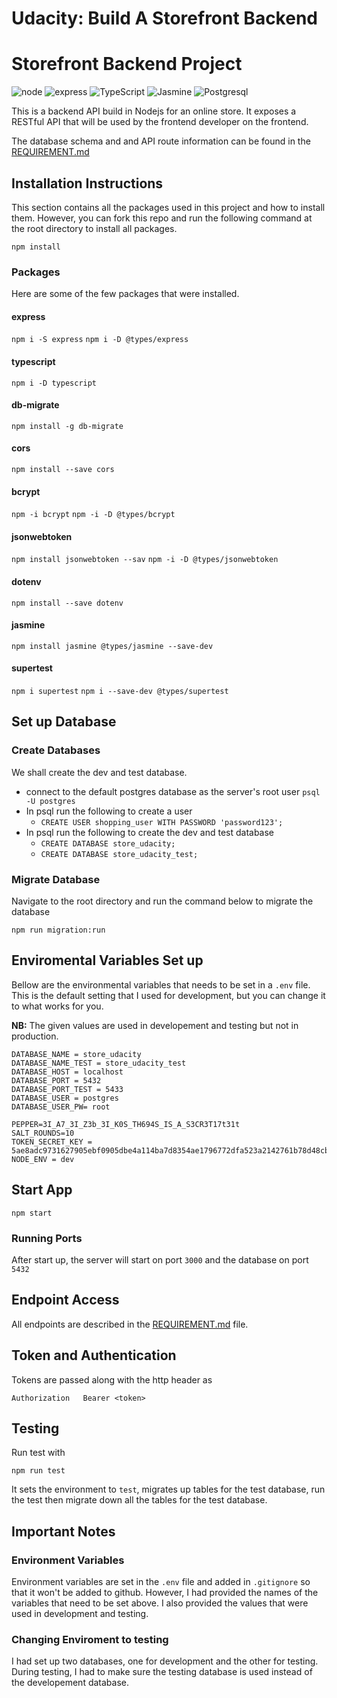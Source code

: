 # Udacity: Build A Storefront Backend

# Storefront Backend Project

<div id="top"></div>

![node](https://img.shields.io/badge/Node.js-339933?style=for-the-badge&logo=nodedotjs&logoColor=white)
![express](https://img.shields.io/badge/Express.js-000000?style=for-the-badge&logo=express&logoColor=white)
![TypeScript](https://img.shields.io/badge/TypeScript-007ACC?style=for-the-badge&logo=typescript&logoColor=white)
![Jasmine](https://img.shields.io/badge/Jasmine-8A4182?style=for-the-badge&logo=Jasmine&logoColor=white)
![Postgresql](https://img.shields.io/badge/PostgreSQL-316192?style=for-the-badge&logo=postgresql&logoColor=white)

This is a backend API build in Nodejs for an online store. It exposes a RESTful API that will be used by the frontend developer on the frontend.

The database schema and and API route information can be found in the [REQUIREMENT.md](REQUIREMENTS.md)

## Installation Instructions

This section contains all the packages used in this project and how to install them. However, you can fork this repo and run the following command at the root directory to install all packages.

`npm install`

### Packages

Here are some of the few packages that were installed.

#### express

`npm i -S express`
`npm i -D @types/express`

#### typescript

`npm i -D typescript`

#### db-migrate

`npm install -g db-migrate`

#### cors

`npm install --save cors`

#### bcrypt

`npm -i bcrypt`
`npm -i -D @types/bcrypt`

#### jsonwebtoken

`npm install jsonwebtoken --sav`
`npm -i -D @types/jsonwebtoken`

#### dotenv

`npm install --save dotenv`

#### jasmine

`npm install jasmine @types/jasmine --save-dev`

#### supertest

`npm i supertest`
`npm i --save-dev @types/supertest`

## Set up Database

### Create Databases

We shall create the dev and test database.

- connect to the default postgres database as the server's root user `psql -U postgres`
- In psql run the following to create a user
  - `CREATE USER shopping_user WITH PASSWORD 'password123';`
- In psql run the following to create the dev and test database
  - `CREATE DATABASE store_udacity;`
  - `CREATE DATABASE store_udacity_test;`

### Migrate Database

Navigate to the root directory and run the command below to migrate the database

`npm run migration:run`

## Enviromental Variables Set up

Bellow are the environmental variables that needs to be set in a `.env` file. This is the default setting that I used for development, but you can change it to what works for you.

**NB:** The given values are used in developement and testing but not in production.

```
DATABASE_NAME = store_udacity
DATABASE_NAME_TEST = store_udacity_test
DATABASE_HOST = localhost
DATABASE_PORT = 5432
DATABASE_PORT_TEST = 5433
DATABASE_USER = postgres
DATABASE_USER_PW= root

PEPPER=3I_A7_3I_Z3b_3I_K0S_TH694S_IS_A_S3CR3T17t31t
SALT_ROUNDS=10
TOKEN_SECRET_KEY = 5ae8adc9731627905ebf0905dbe4a114ba7d8354ae1796772dfa523a2142761b78d48cbfcd98000bb94fbdbd8147f30de6b3484c3a060d389068204df6a50630
NODE_ENV = dev
```

## Start App

`npm start`

### Running Ports

After start up, the server will start on port `3000` and the database on port `5432`

## Endpoint Access

All endpoints are described in the [REQUIREMENT.md](REQUIREMENTS.md) file.

## Token and Authentication

Tokens are passed along with the http header as

```
Authorization   Bearer <token>
```

## Testing

Run test with

`npm run test`

It sets the environment to `test`, migrates up tables for the test database, run the test then migrate down all the tables for the test database.

## Important Notes

### Environment Variables

Environment variables are set in the `.env` file and added in `.gitignore` so that it won't be added to github. However, I had provided the names of the variables that need to be set above. I also provided the values that were used in development and testing.

### Changing Enviroment to testing

I had set up two databases, one for development and the other for testing. During testing, I had to make sure the testing database is used instead of the developement database.
